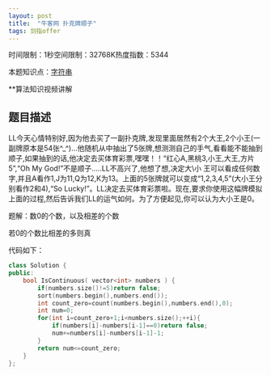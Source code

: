 ```yaml
---
layout: post
title:  "牛客网 扑克牌顺子"
tags: 剑指offer
---
```

时间限制：1秒空间限制：32768K热度指数：5344

本题知识点：[字符串](https://www.nowcoder.com/questionCenter?questionTypes=000100&mutiTagIds=579)

**算法知识视频讲解

## 题目描述

LL今天心情特别好,因为他去买了一副扑克牌,发现里面居然有2个大王,2个小王(一副牌原本是54张^_^)...他随机从中抽出了5张牌,想测测自己的手气,看看能不能抽到顺子,如果抽到的话,他决定去买体育彩票,嘿嘿！！“红心A,黑桃3,小王,大王,方片5”,“Oh My God!”不是顺子.....LL不高兴了,他想了想,决定大\小 王可以看成任何数字,并且A看作1,J为11,Q为12,K为13。上面的5张牌就可以变成“1,2,3,4,5”(大小王分别看作2和4),“So Lucky!”。LL决定去买体育彩票啦。现在,要求你使用这幅牌模拟上面的过程,然后告诉我们LL的运气如何。为了方便起见,你可以认为大小王是0。



题解：数0的个数，以及相差的个数

若0的个数比相差的多则真

代码如下：

```c++
class Solution {
public:
    bool IsContinuous( vector<int> numbers ) {
        if(numbers.size()!=5)return false;
        sort(numbers.begin(),numbers.end());
        int count_zero=count(numbers.begin(),numbers.end(),0);
        int num=0;
        for(int i=count_zero+1;i<numbers.size();++i){
            if(numbers[i]-numbers[i-1]==0)return false;
            num+=numbers[i]-numbers[i-1]-1;
        }
        return num<=count_zero;
    }
};
```

